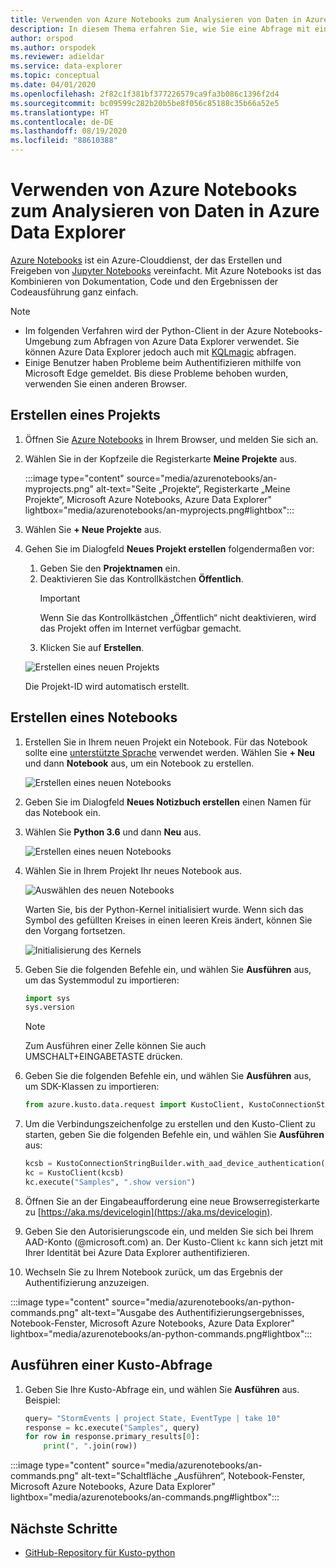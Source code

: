 ```yaml
---
title: Verwenden von Azure Notebooks zum Analysieren von Daten in Azure Data Explorer
description: In diesem Thema erfahren Sie, wie Sie eine Abfrage mit einem Azure Notebook erstellen.
author: orspod
ms.author: orspodek
ms.reviewer: adieldar
ms.service: data-explorer
ms.topic: conceptual
ms.date: 04/01/2020
ms.openlocfilehash: 2f82c1f381bf377226579ca9fa3b086c1396f2d4
ms.sourcegitcommit: bc09599c282b20b5be8f056c85188c35b66a52e5
ms.translationtype: HT
ms.contentlocale: de-DE
ms.lasthandoff: 08/19/2020
ms.locfileid: "88610388"
---
```

# <a name="use-azure-notebooks-to-analyze-data-in-azure-data-explorer"></a>Verwenden von Azure Notebooks zum Analysieren von Daten in Azure Data Explorer

[Azure Notebooks](https://notebooks.azure.com/) ist ein Azure-Clouddienst, der das Erstellen und Freigeben von [Jupyter Notebooks](https://jupyter.org/) vereinfacht. Mit Azure Notebooks ist das Kombinieren von Dokumentation, Code und den Ergebnissen der Codeausführung ganz einfach.

> [!Note]
> * Im folgenden Verfahren wird der Python-Client in der Azure Notebooks-Umgebung zum Abfragen von Azure Data Explorer verwendet. Sie können Azure Data Explorer jedoch auch mit [KQLmagic](kqlmagic.md) abfragen.
> * Einige Benutzer haben Probleme beim Authentifizieren mithilfe von Microsoft Edge gemeldet. Bis diese Probleme behoben wurden, verwenden Sie einen anderen Browser.

## <a name="create-a-project"></a>Erstellen eines Projekts

1. Öffnen Sie [Azure Notebooks](https://notebooks.azure.com/) in Ihrem Browser, und melden Sie sich an.

1. Wählen Sie in der Kopfzeile die Registerkarte **Meine Projekte** aus. 

    :::image type="content" source="media/azurenotebooks/an-myprojects.png" alt-text="Seite „Projekte“, Registerkarte „Meine Projekte“, Microsoft Azure Notebooks, Azure Data Explorer" lightbox="media/azurenotebooks/an-myprojects.png#lightbox":::

1. Wählen Sie **+ Neue Projekte** aus.
    
1. Gehen Sie im Dialogfeld **Neues Projekt erstellen** folgendermaßen vor:
    1. Geben Sie den **Projektnamen** ein.
    1. Deaktivieren Sie das Kontrollkästchen **Öffentlich**.
        >[!Important]
        > Wenn Sie das Kontrollkästchen „Öffentlich“ nicht deaktivieren, wird das Projekt offen im Internet verfügbar gemacht.
    1. Klicken Sie auf **Erstellen**.
    
    ![Erstellen eines neuen Projekts](media/azurenotebooks/an-create-new-project-blank.png)

    Die Projekt-ID wird automatisch erstellt.

## <a name="create-a-notebook"></a>Erstellen eines Notebooks

1. Erstellen Sie in Ihrem neuen Projekt ein Notebook. Für das Notebook sollte eine [unterstützte Sprache](https://github.com/Azure/azure-kusto-python#minimum-requirements) verwendet werden.
Wählen Sie **+ Neu** und dann **Notebook** aus, um ein Notebook zu erstellen.

    ![Erstellen eines neuen Notebooks](media/azurenotebooks/an-create-new-notebook-menu.png) 

1. Geben Sie im Dialogfeld **Neues Notizbuch erstellen** einen Namen für das Notebook ein.

1. Wählen Sie **Python 3.6** und dann **Neu** aus.
    
    ![Erstellen eines neuen Notebooks](media/azurenotebooks/an-create-new-notebook.png) 
    
1. Wählen Sie in Ihrem Projekt Ihr neues Notebook aus.

    ![Auswählen des neuen Notebooks](media/azurenotebooks/an-select-notebook.png)

    Warten Sie, bis der Python-Kernel initialisiert wurde. Wenn sich das Symbol des gefüllten Kreises in einen leeren Kreis ändert, können Sie den Vorgang fortsetzen.

    ![Initialisierung des Kernels](media/azurenotebooks/an-python-init-icon.png)

1. Geben Sie die folgenden Befehle ein, und wählen Sie **Ausführen** aus, um das Systemmodul zu importieren:
    ```python
    import sys
    sys.version
    ```

    > [!Note]
    > Zum Ausführen einer Zelle können Sie auch UMSCHALT+EINGABETASTE drücken.

1.  Geben Sie die folgenden Befehle ein, und wählen Sie **Ausführen** aus, um SDK-Klassen zu importieren:
    ```python
    from azure.kusto.data.request import KustoClient, KustoConnectionStringBuilder
    ```

1.  Um die Verbindungszeichenfolge zu erstellen und den Kusto-Client zu starten, geben Sie die folgenden Befehle ein, und wählen Sie **Ausführen** aus:  
    ```python
    kcsb = KustoConnectionStringBuilder.with_aad_device_authentication("https://help.kusto.windows.net")
    kc = KustoClient(kcsb)
    kc.execute("Samples", ".show version")
    ```
1. Öffnen Sie an der Eingabeaufforderung eine neue Browserregisterkarte zu [https://aka.ms/devicelogin](https://aka.ms/devicelogin). 
   
1. Geben Sie den Autorisierungscode ein, und melden Sie sich bei Ihrem AAD-Konto (@microsoft.com) an. Der Kusto-Client `kc` kann sich jetzt mit Ihrer Identität bei Azure Data Explorer authentifizieren.

1. Wechseln Sie zu Ihrem Notebook zurück, um das Ergebnis der Authentifizierung anzuzeigen. 

:::image type="content" source="media/azurenotebooks/an-python-commands.png" alt-text="Ausgabe des Authentifizierungsergebnisses, Notebook-Fenster, Microsoft Azure Notebooks, Azure Data Explorer" lightbox="media/azurenotebooks/an-python-commands.png#lightbox":::

## <a name="execute-a-kusto-query"></a>Ausführen einer Kusto-Abfrage

1. Geben Sie Ihre Kusto-Abfrage ein, und wählen Sie **Ausführen** aus. Beispiel:

    ```python
    query= "StormEvents | project State, EventType | take 10"
    response = kc.execute("Samples", query)
    for row in response.primary_results[0]:
        print(", ".join(row))
    ```    

:::image type="content" source="media/azurenotebooks/an-commands.png" alt-text="Schaltfläche „Ausführen“, Notebook-Fenster, Microsoft Azure Notebooks, Azure Data Explorer" lightbox="media/azurenotebooks/an-commands.png#lightbox":::

## <a name="next-steps"></a>Nächste Schritte

* [GitHub-Repository für Kusto-python](https://github.com/Azure/azure-kusto-python)
